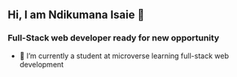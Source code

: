 ## Hi, I am Ndikumana Isaie 👋

### Full-Stack web developer ready for new opportunity

- 🌱 I’m currently a student at microverse learning full-stack web development
<!-- - 🌱 I’m currently learning ...
- 👯 I’m looking to collaborate on ...
- 🤔 I’m looking for help with ...
- 💬 Ask me about ...
- 📫 How to reach me: ...
- 😄 Pronouns: ...
- ⚡ Fun fact: ... -->

